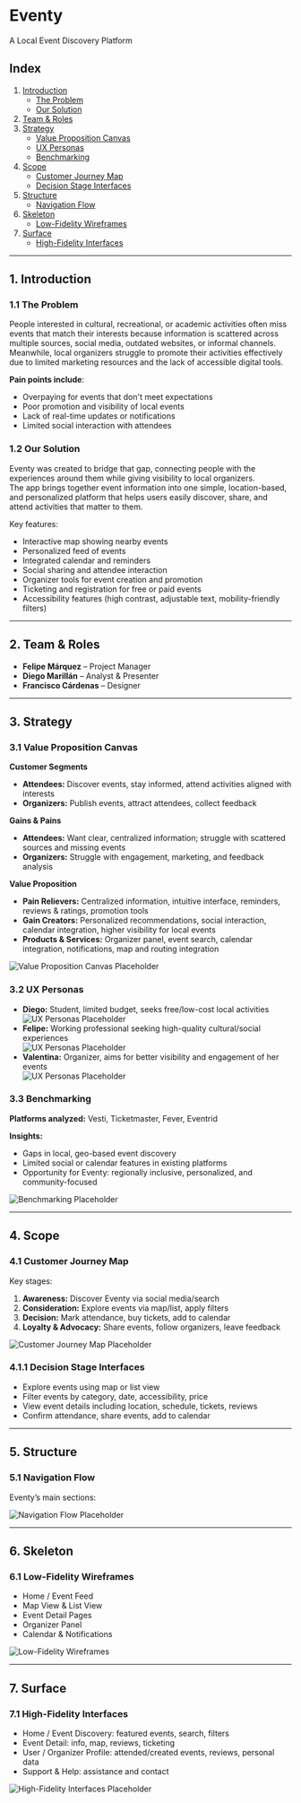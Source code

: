 # Eventy

A Local Event Discovery Platform

## Index

1. [Introduction](#1-introduction)
   - [The Problem](#11-the-problem)
   - [Our Solution](#12-our-solution)
2. [Team & Roles](#2-team--roles)
3. [Strategy](#3-strategy)
   - [Value Proposition Canvas](#31-value-proposition-canvas)
   - [UX Personas](#32-ux-personas)
   - [Benchmarking](#33-benchmarking)
4. [Scope](#4-scope)
   - [Customer Journey Map](#41-customer-journey-map)
   - [Decision Stage Interfaces](#411-decision-stage-interfaces)
5. [Structure](#5-structure)
   - [Navigation Flow](#51-navigation-flow)
6. [Skeleton](#6-skeleton)
   - [Low-Fidelity Wireframes](#61-low-fidelity-wireframes)
7. [Surface](#7-surface)
   - [High-Fidelity Interfaces](#71-high-fidelity-interfaces)

---

## 1. Introduction

### 1.1 The Problem

People interested in cultural, recreational, or academic activities often miss events that match their interests because information is scattered across multiple sources, social media, outdated websites, or informal channels.  
Meanwhile, local organizers struggle to promote their activities effectively due to limited marketing resources and the lack of accessible digital tools.

**Pain points include**:

- Overpaying for events that don't meet expectations
- Poor promotion and visibility of local events
- Lack of real-time updates or notifications
- Limited social interaction with attendees

### 1.2 Our Solution

Eventy was created to bridge that gap, connecting people with the experiences around them while giving visibility to local organizers.  
The app brings together event information into one simple, location-based, and personalized platform that helps users easily discover, share, and attend activities that matter to them.

Key features:

- Interactive map showing nearby events
- Personalized feed of events
- Integrated calendar and reminders
- Social sharing and attendee interaction
- Organizer tools for event creation and promotion
- Ticketing and registration for free or paid events
- Accessibility features (high contrast, adjustable text, mobility-friendly filters)

---

## 2. Team & Roles

- **Felipe Márquez** – Project Manager
- **Diego Marillán** – Analyst & Presenter
- **Francisco Cárdenas** – Designer

---

## 3. Strategy

### 3.1 Value Proposition Canvas

**Customer Segments**

- **Attendees:** Discover events, stay informed, attend activities aligned with interests
- **Organizers:** Publish events, attract attendees, collect feedback

**Gains & Pains**

- **Attendees:** Want clear, centralized information; struggle with scattered sources and missing events
- **Organizers:** Struggle with engagement, marketing, and feedback analysis

**Value Proposition**

- **Pain Relievers:** Centralized information, intuitive interface, reminders, reviews & ratings, promotion tools
- **Gain Creators:** Personalized recommendations, social interaction, calendar integration, higher visibility for local events
- **Products & Services:** Organizer panel, event search, calendar integration, notifications, map and routing integration

![Value Proposition Canvas Placeholder](./assets/Value%20Proposition%20Canvas/Value%20Proposition%20Canvas%20v2.png)

### 3.2 UX Personas

- **Diego:** Student, limited budget, seeks free/low-cost local activities  
  ![UX Personas Placeholder](./assets/persona-ux/v2/1.png)
- **Felipe:** Working professional seeking high-quality cultural/social experiences  
  ![UX Personas Placeholder](./assets/persona-ux/v2/3.png)
- **Valentina:** Organizer, aims for better visibility and engagement of her events  
  ![UX Personas Placeholder](./assets/persona-ux/v2/2.png)

### 3.3 Benchmarking

**Platforms analyzed:** Vesti, Ticketmaster, Fever, Eventrid

**Insights:**

- Gaps in local, geo-based event discovery
- Limited social or calendar features in existing platforms
- Opportunity for Eventy: regionally inclusive, personalized, and community-focused

![Benchmarking Placeholder](./assets/Benchmark/Benchmark.png)

---

## 4. Scope

### 4.1 Customer Journey Map

Key stages:

1. **Awareness:** Discover Eventy via social media/search
2. **Consideration:** Explore events via map/list, apply filters
3. **Decision:** Mark attendance, buy tickets, add to calendar
4. **Loyalty & Advocacy:** Share events, follow organizers, leave feedback

![Customer Journey Map Placeholder](./assets/Customer%20Journay%20Map/Customer%20Journey%20Map.jpeg)

### 4.1.1 Decision Stage Interfaces

- Explore events using map or list view
- Filter events by category, date, accessibility, price
- View event details including location, schedule, tickets, reviews
- Confirm attendance, share events, add to calendar

---

## 5. Structure

### 5.1 Navigation Flow

Eventy’s main sections:

![Navigation Flow Placeholder](./assets/Navegation%20Diagram/Navegation%20Diagram%20Eventy-V2.png)

---

## 6. Skeleton

### 6.1 Low-Fidelity Wireframes

- Home / Event Feed
- Map View & List View
- Event Detail Pages
- Organizer Panel
- Calendar & Notifications

![Low-Fidelity Wireframes](https://www.figma.com/design/3WD7RXPMW6taBvm9YXsUaM/Wireframes?node-id=0-1&m=dev&t=TWiUbswBAx1Loylt-1)

---

## 7. Surface

### 7.1 High-Fidelity Interfaces

- Home / Event Discovery: featured events, search, filters
- Event Detail: info, map, reviews, ticketing
- User / Organizer Profile: attended/created events, reviews, personal data
- Support & Help: assistance and contact

![High-Fidelity Interfaces Placeholder](https://www.figma.com/design/hBHZViB4UoFl7QPvhv5x88/Mock-up?node-id=200-290&m=dev&t=NQ8psCGYj9dW6146-1)
